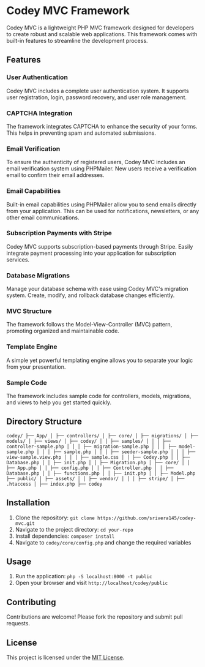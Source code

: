 # Codey MVC Framework

Codey MVC is a lightweight PHP MVC framework designed for developers to create robust and scalable web applications. This framework comes with built-in features to streamline the development process.

## Features

### User Authentication
Codey MVC includes a complete user authentication system. It supports user registration, login, password recovery, and user role management.

### CAPTCHA Integration
The framework integrates CAPTCHA to enhance the security of your forms. This helps in preventing spam and automated submissions.

### Email Verification
To ensure the authenticity of registered users, Codey MVC includes an email verification system using PHPMailer. New users receive a verification email to confirm their email addresses.

### Email Capabilities
Built-in email capabilities using PHPMailer allow you to send emails directly from your application. This can be used for notifications, newsletters, or any other email communications.

### Subscription Payments with Stripe
Codey MVC supports subscription-based payments through Stripe. Easily integrate payment processing into your application for subscription services.

### Database Migrations
Manage your database schema with ease using Codey MVC's migration system. Create, modify, and rollback database changes efficiently.

### MVC Structure
The framework follows the Model-View-Controller (MVC) pattern, promoting organized and maintainable code.

### Template Engine
A simple yet powerful templating engine allows you to separate your logic from your presentation.

### Sample Code
The framework includes sample code for controllers, models, migrations, and views to help you get started quickly.

## Directory Structure
`codey/
├── App/
│ ├── controllers/
│ ├── core/
│ ├── migrations/
│ ├── models/
│ ├── views/
│ ├── codey/
│ │ ├── samples/
│ │ │ ├── controller-sample.php
│ │ │ ├── migration-sample.php
│ │ │ ├── model-sample.php
│ │ │ ├── sample.php
│ │ │ ├── seeder-sample.php
│ │ │ ├── view-sample.view.php
│ │ │ ├── sample.css
│ │ ├── Codey.php
│ │ ├── Database.php
│ │ ├── init.php
│ │ ├── Migration.php
│ ├── core/
│ │ ├── App.php
│ │ ├── config.php
│ │ ├── Controller.php
│ │ ├── Database.php
│ │ ├── functions.php
│ │ ├── init.php
│ │ ├── Model.php
├── public/
│ ├── assets/
│ │ ├── vendor/
│ │ │ ├── stripe/
│ ├── .htaccess
│ ├── index.php
├── codey`

## Installation

1. Clone the repository: `git clone https://github.com/srivera145/codey-mvc.git`
2. Navigate to the project directory: `cd your-repo`
3. Install dependencies: `composer install`
4. Navigate to `codey/core/config.php` and change the required variables

## Usage

1. Run the application: `php -S localhost:8000 -t public`
2. Open your browser and visit `http://localhost/codey/public`

## Contributing

Contributions are welcome! Please fork the repository and submit pull requests.

## License

This project is licensed under the [MIT License](LICENSE).
